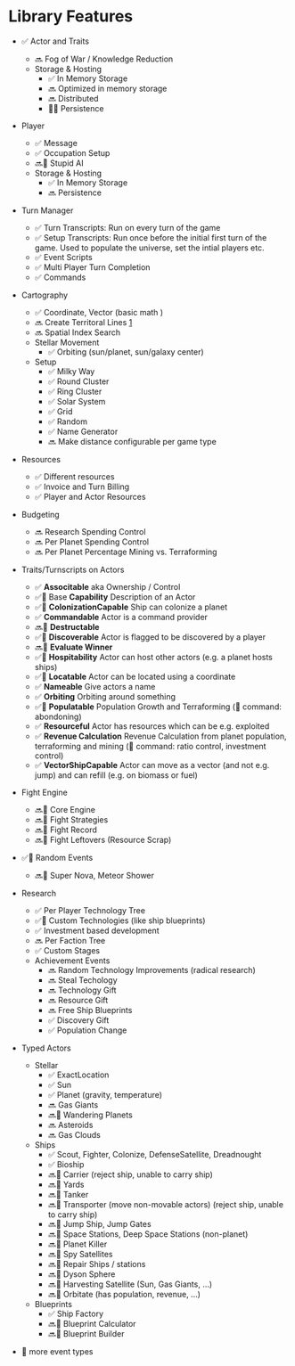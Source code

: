 # Library Features

- ✅ Actor and Traits
  - 🔜 Fog of War / Knowledge Reduction
  - Storage & Hosting
    - ✅ In Memory Storage
    - 🔜 Optimized in memory storage
    - 🔜 Distributed
    - 🏃‍♂️ Persistence
- Player
  - ✅ Message
  - ✅ Occupation Setup
  - 🔜🧩 Stupid AI
  - Storage & Hosting
    - ✅ In Memory Storage
    - 🔜 Persistence
- Turn Manager
  - ✅ Turn Transcripts: Run on every turn of the game
  - ✅ Setup Transcripts: Run once before the initial first turn of the game. Used to populate the universe, set the intial players etc.
  - ✅ Event Scripts
  - ✅ Multi Player Turn Completion
  - ✅ Commands
- Cartography
  - ✅ Coordinate, Vector (basic math   )
  - 🔜 Create Territoral Lines [1](http://www.erasmatazz.com/library/JCGD_Volume_5/How_to_Build_a_World.html)
  - 🔜 Spatial Index Search
  - Stellar Movement
    - ✅ Orbiting (sun/planet, sun/galaxy center)
  - Setup
    - ✅ Milky Way
    - ✅ Round Cluster
    - ✅ Ring Cluster
    - ✅ Solar System
    - ✅ Grid
    - ✅ Random
    - ✅ Name Generator
    - 🔜 Make distance configurable per game type
- Resources
  - ✅ Different resources
  - ✅ Invoice and Turn Billing
  - ✅ Player and Actor Resources
- Budgeting
  - 🔜 Research Spending Control
  - 🔜 Per Planet Spending Control
  - 🔜 Per Planet Percentage Mining vs. Terraforming
- Traits/Turnscripts on Actors
  - ✅ **Associtable** aka Ownership / Control
  - ✅🐞 Base **Capability** Description of an Actor
  - ✅🧩 **ColonizationCapable** Ship can colonize a planet
  - ✅ **Commandable** Actor is a command provider
  - 🔜🧩 **Destructable**
  - ✅🐞 **Discoverable** Actor is flagged to be discovered by a player
  - 🔜🧩 **Evaluate Winner**
  - ✅🐞 **Hospitability** Actor can host other actors (e.g. a planet hosts ships)
  - ✅🐞 **Locatable** Actor can be located using a coordinate
  - ✅ **Nameable** Give actors a name
  - ✅ **Orbiting** Orbiting around something
  - ✅🐞 **Populatable** Population Growth and Terraforming (🐞 command: abondoning)
  - ✅ **Resourceful** Actor has resources which can be e.g. exploited
  - ✅ **Revenue Calculation** Revenue Calculation from planet population, terraforming and mining (🐞 command: ratio control, investment control)
  - ✅ **VectorShipCapable** Actor can move as a vector (and not e.g. jump) and can refill (e.g. on biomass or fuel)
- Fight Engine
  - 🔜🧩 Core Engine
  - 🔜🧩 Fight Strategies
  - 🔜🧩 Fight Record
  - 🔜🧩 Fight Leftovers (Resource Scrap)
- ✅🐞  Random Events
  - 🔜🧩 Super Nova, Meteor Shower
- Research
  - ✅ Per Player Technology Tree
  - ✅🐞 Custom Technologies (like ship blueprints)
  - ✅ Investment based development
  - 🔜 Per Faction Tree
  - ✅ Custom Stages
  - Achievement Events
    - 🔜 Random Technology Improvements (radical research)
    - 🔜 Steal Techology
    - 🔜 Technology Gift
    - 🔜 Resource Gift
    - 🔜 Free Ship Blueprints
    - ✅ Discovery Gift
    - ✅ Population Change
- Typed Actors
  - Stellar
    - ✅ ExactLocation
    - ✅ Sun
    - ✅ Planet (gravity, temperature)
    - 🔜 Gas Giants
    - 🔜🧩 Wandering Planets
    - 🔜 Asteroids
    - 🔜 Gas Clouds
  - Ships
    - ✅ Scout, Fighter, Colonize, DefenseSatellite, Dreadnought
    - ✅ Bioship
    - 🔜🧩 Carrier (reject ship, unable to carry ship)
    - 🔜🧩 Yards
    - 🔜🧩 Tanker
    - 🔜🧩 Transporter (move non-movable actors) (reject ship, unable to carry ship)
    - 🔜🧩 Jump Ship, Jump Gates
    - 🔜🧩 Space Stations, Deep Space Stations (non-planet)
    - 🔜🧩 Planet Killer
    - 🔜🧩 Spy Satellites
    - 🔜🧩 Repair Ships / stations
    - 🔜🧩 Dyson Sphere
    - 🔜🧩 Harvesting Satellite (Sun, Gas Giants, ...)
    - 🔜🧩 Orbitate (has population, revenue, ...)
  - Blueprints
    - ✅ Ship Factory
    - 🔜🧩 Blueprint Calculator
    - 🔜🧩 Blueprint Builder

- 🚧 more event types